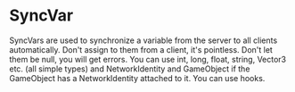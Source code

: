 # SyncVar

SyncVars are used to synchronize a variable from the server to all clients
automatically. Don't assign to them from a client, it's pointless. Don't let
them be null, you will get errors. You can use int, long, float, string, Vector3
etc. (all simple types) and NetworkIdentity and GameObject if the GameObject has
a NetworkIdentity attached to it. You can use hooks.
